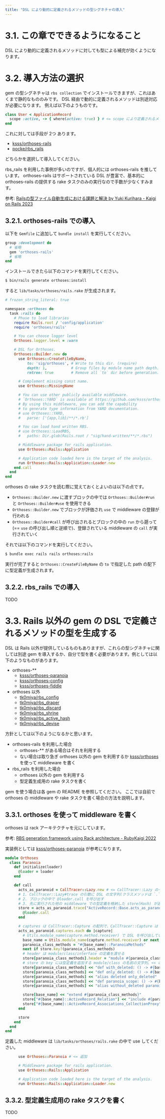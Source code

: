 ```yaml
---
title: "DSL により動的に定義されるメソッドの型シグネチャの導入"
---
```


# 3.1. この章でできるようになること

DSL により動的に定義されるメソッドに対しても型による補完が効くようになります。

# 3.2. 導入方法の選択

gem の型シグネチャは `rbs collection` でインストールできますが、これはあくまで静的なもののみです。 DSL 経由で動的に定義されるメソッドは別途対応が必要になります。
例えば以下のようものです。

```ruby
class User < ApplicationRecord
  scope :active, -> { where(active: true) } # <= scope により定義されるメソッドの型定義
end
```

これに対しては手段が 2つ あります。

- [ksss/orthoses-rails](https://github.com/ksss/orthoses-rails)
- [pocke/rbs_rails](https://github.com/pocke/rbs_rails)

どちらかを選択して導入してください。

rbs_rails を利用した事例が多いのですが、個人的には orthoses-rails を推しています。
orthoses-rails はサポートされている DSL が豊富で、基本的に orthoses-rails の提供する rake タスクのみの実行なので手数が少なくすみます。

参考: [Railsの型ファイル自動生成における課題と解決 by Yuki Kurihara - Kaigi on Rails 2023](https://kaigionrails.org/2023/talks/ksss/)

## 3.2.1. orthoses-rails での導入

以下を `Gemfile` に追加して `bundle install` を実行してください。

```ruby
group :development do
  # 省略
  gem 'orthoses-rails'
  # 省略
end
```

インストールできたら以下のコマンドを実行してください。

```zsh
$ bin/rails generate orthoses:install
```

すると `lib/tasks/orthoses/rails.rake` が生成されます。

```ruby
# frozen_string_literal: true

namespace :orthoses do
  task :rails do
    # Phase to load libraries
    require Rails.root / 'config/application'
    require 'orthoses/rails'

    # You can choose logger level
    Orthoses.logger.level = :warn

    # DSL for Orthoses.
    Orthoses::Builder.new do
      use Orthoses::CreateFileByName,
          to: 'sig/orthoses', # Write to this dir. (require)
          depth: 1,           # Group files by module name path depth. (default: nil)
          rmtree: true        # Remove all `to` dir before generation. (default: false)

      # Complement missing const name.
      use Orthoses::MissingName

      # You can use other publicly available middleware.
      # `Orthoses::YARD` is available at https://github.com/ksss/orthoses-yard.
      # By using this middleware, you can add the capability
      # to generate type information from YARD documentation.
      # use Orthoses::YARD,
      #   parse: ['{app,lib}/**/*.rb']

      # You can load hand written RBS.
      # use Orthoses::LoadRBS,
      #   paths: Dir.glob(Rails.root / "sig/hand-written/**/*.rbs")

      # Middleware package for rails application.
      use Orthoses::Rails::Application

      # Application code loaded here is the target of the analysis.
      run Orthoses::Rails::Application::Loader.new
    end.call
  end
end
```

orthoses の rake タスクを読む際に覚えておくとよいのは以下の点です。

- `Orthoses::Builder.new` に渡すブロックの中では `Orthoses::Builder#run` と `Orthoses::Builder#use` を使用できる
- `Orthoses::Builder.new` でブロックが評価され `use` で middleware の登録が行われる
- `Orthoses::Builder#call` が呼び出されるとブロックの中の `run` から遡って(== `use` の呼び出し順と逆順で)、登録されている middleware の `call` が実行されていく

それでは以下のコマンドを実行してください。

```zsh
$ bundle exec rails rails orthoses:rails
```

実行が完了すると `Orthoses::CreateFileByName` の `to` で指定した path の配下に型定義が生成されます。

## 3.2.2. rbs_rails での導入

TODO

# 3.3. Rails 以外の gem の DSL で定義されるメソッドの型を生成する

DSL は Rails 以外が提供しているものもありますが、これらの型シグネチャに関しては別途 gem を導入するか、自分で型を書く必要があります。例としては以下のようなものがあります。

- orthoses-**
  - [ksss/orthoses-paranoia](https://github.com/ksss/orthoses-paranoia)
  - [ksss/orthoses-config](https://github.com/ksss/orthoses-config)
  - [ksss/orthoses-fiddle](https://github.com/ksss/orthoses-fiddle)
- orthoses 以外
  - [tk0miya/rbs_config](https://github.com/tk0miya/rbs_config)
  - [tk0miya/rbs_draper](https://github.com/tk0miya/rbs_draper)
  - [tk0miya/rbs_discard](https://github.com/tk0miya/rbs_discard)
  - [tk0miya/rbs_shrine](https://github.com/tk0miya/rbs_shrine)
  - [tk0miya/rbs_active_hash](https://github.com/tk0miya/rbs_active_hash)
  - [tk0miya/rbs_devise](https://github.com/tk0miya/rbs_devise)

方針としては以下のようになるかと思います。

- orthoses-rails を利用した場合
  - orthoses-** がある場合はそれを利用する
  - ない場合は取り急ぎ orthoses 以外の gem を利用するか [ksss/orthoses](https://github.com/ksss/orthoses) を使って middleware を書く
- rbs_rails を利用した場合
  - orthoses 以外の gem を利用する
  - 型定義生成用の rake タスクを書く

gem を使う場合は各 gem の  README を参照してください。
ここでは自前で orthoses の middleware や rake タスクを書く場合の方法を説明します。

## 3.3.1. orthoses を使って middleware を書く

orthoses は rack アーキテクチャを元にしています。

参考: [RBS generation framework using Rack architecture - RubyKaigi 2022](https://rubykaigi.org/2022/presentations/_ksss_.html)

実装例としては [ksss/orthoses-paranoia](https://github.com/ksss/orthoses-paranoia/blob/v0.2.0/lib/orthoses/paranoia.rb#L6-L38) が参考になります。

```ruby
module Orthoses
  class Paranoia
    def initialize(loader)
      @loader = loader
    end

    def call
      acts_as_paranoid = CallTracer::Lazy.new # <= CallTracer::Lazy のインスタンスを生成する
      # 1. CallTracer::Lazy#trace の引数に DSL の文字列(クラスメソッドは `.`、インスタンスメソッドは `#` で表現する) とブロックを渡す
      # 2. ブロックの中で @loader.call を呼び出す
      # 3. 先に実行された他の middleware での型定義を格納した store(Hash) が返り値で返ってくるのでそれを受けとる
      store = acts_as_paranoid.trace("ActiveRecord::Base.acts_as_paranoid") do 
        @loader.call
      end

      # captures は CallTracer::Capture の配列で、CallTracer::Capture は method と argument を持つ Struct
      acts_as_paranoid.captures.each do |capture|
        # Utils.module_name(capture.method.receiver) で DSL を呼び出しているクラスが取得できる
        base_name = Utils.module_name(capture.method.receiver) or next
        paranoia_class_methods = "#{base_name}::ParanoiaMethods"
        next if store.key?(paranoia_class_methods)
        # header は module/class/interface の定義を渡せる
        store[paranoia_class_methods].header = "module #{paranoia_class_methods}"
        # store の key には型定義を追加する module/class の名前の文字列、<< の引数にはメソッドの型定義の文字列を渡す
        store[paranoia_class_methods] << "def with_deleted: () -> #{base_name}::ActiveRecord_Relation"
        store[paranoia_class_methods] << "def only_deleted: () -> #{base_name}::ActiveRecord_Relation"
        store[paranoia_class_methods] << "alias deleted only_deleted"
        store[paranoia_class_methods] << "def paranoia_scope: () -> #{base_name}::ActiveRecord_Relation"
        store[paranoia_class_methods] << "alias without_deleted paranoia_scope"

        store[base_name] << "extend #{paranoia_class_methods}"
        store["#{base_name}::ActiveRecord_Relation"] << "include #{paranoia_class_methods}"
        store["#{base_name}::ActiveRecord_Associations_CollectionProxy"] << "include #{paranoia_class_methods}"
      end

      store
    end
  end
end
```

定義した middleware は `lib/tasks/orthoses/rails.rake` の中で use してください。

```ruby
      use Orthoses::Paranoia # <= 追加

      # Middleware package for rails application.
      use Orthoses::Rails::Application

      # Application code loaded here is the target of the analysis.
      run Orthoses::Rails::Application::Loader.new
```

## 3.3.2. 型定義生成用の rake タスクを書く

TODO
